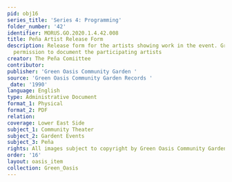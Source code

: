 ```yaml
---
pid: obj16
series_title: 'Series 4: Programming'
folder_number: '42'
identifier: MORUS.GO.2020.1.4.42.008
title: Peña Artist Release Form
description: Release form for the artists showing work in the event. Grants the committee
  permission to document the participating artists
creator: The Peña Comiittee
contributor:
publisher: 'Green Oasis Community Garden '
source: 'Green Oasis Community Garden Records '
_date: '1990'
language: English
type: Administrative Document
format_1: Physical
format_2: PDF
relation:
coverage: Lower East Side
subject_1: Community Theater
subject_2: Gardent Events
subject_3: Peña
rights: All images subject to copyright by Green Oasis Community Garden, Inc.
order: '16'
layout: oasis_item
collection: Green_Oasis
---
```

